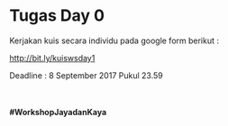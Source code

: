 # Tugas Day 0

Kerjakan kuis secara individu pada google form berikut :

http://bit.ly/kuiswsday1

Deadline : 8 September 2017 Pukul 23.59
<br> <br> <br>
 
 

**#WorkshopJayadanKaya**
